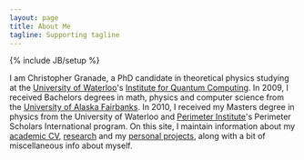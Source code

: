 ```yaml
---
layout: page
title: About Me
tagline: Supporting tagline
---
```

{% include JB/setup %}

<div itemtype="http://data-vocabulary.org/Person">

I am <span itemprop="name">Christopher Granade</span>, a <span itemprop="title">PhD candidate</span> in theoretical physics studying at the <span itemprop="affiliation">[University of Waterloo](http://uwaterloo.ca/)</span>'s [Institute for Quantum Computing](http://iqc.uwaterloo.ca). In 2009, I received Bachelors degrees in math, physics and computer science from the [University of Alaska Fairbanks](http://www.uaf.edu). In 2010, I received my Masters degree in physics from the University of Waterloo and [Perimeter Institute](www.perimeterinstitute.ca)'s Perimeter Scholars International program.
On this site, I maintain information about my [academic CV](cv.html), [research](research.html) and my [personal projects](projects.html), along with a bit of miscellaneous info about myself.

</div>

